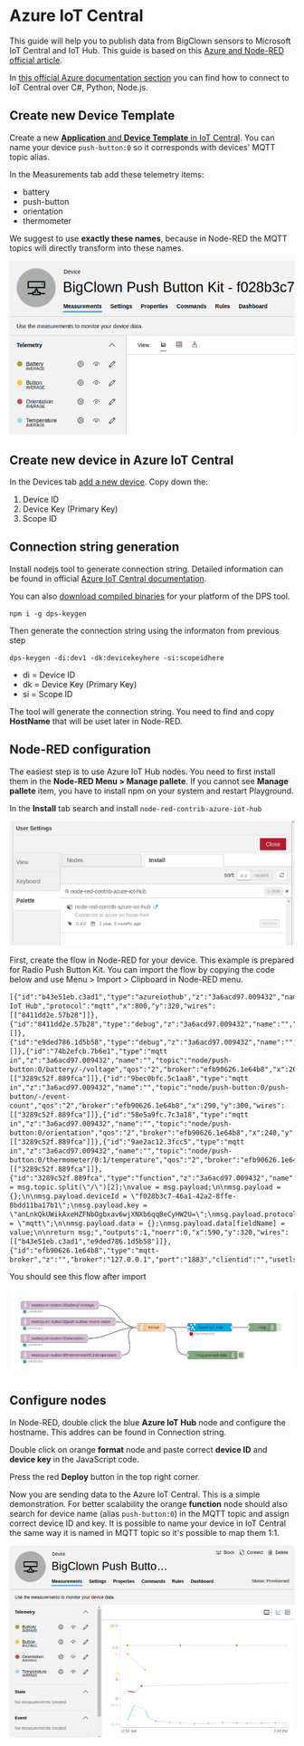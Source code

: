 # Azure IoT Central

This guide will help you to publish data from BigClown sensors to Microsoft IoT Central and IoT Hub. This guide is based on this [Azure and Node-RED official article](https://azure.microsoft.com/es-es/blog/connecting-node-red-to-azure-iot-central/).

In [this official Azure documentation section](https://docs.microsoft.com/cs-cz/azure/iot-central/howto-generate-connection-string) you can find how to connect to IoT Central over C\#, Python, Node.js.

## Create new Device Template

Create a new [**Application** and **Device Template** in IoT Central](https://docs.microsoft.com/cs-cz/azure/iot-central/tutorial-define-device-type). You can name your device `push-button:0` so it corresponds with devices' MQTT topic alias.

In the Measurements tab add these telemetry items:

* battery
* push-button
* orientation
* thermometer

We suggest to use **exactly these names**, because in Node-RED the MQTT topics will directly transform into these names.

![](../.gitbook/assets/image%20%283%29.png)

## Create new device in Azure IoT Central

In the Devices tab [add a new device](https://docs.microsoft.com/en-us/azure/iot-central/tutorial-add-device#add-a-real-device). Copy down the:

1. Device ID
2. Device Key \(Primary Key\)
3. Scope ID

## Connection string generation

Install nodejs tool to generate connection string. Detailed information can be found in official [Azure IoT Central documentation](https://docs.microsoft.com/en-us/azure/iot-central/tutorial-add-device#generate-the-connection-string).

You can also [download compiled binaries](https://github.com/Azure/dps-keygen/tree/master/bin) for your platform of the DPS tool.

```text
npm i -g dps-keygen
```

Then generate the connection string using the informaton from previous step

```text
dps-keygen -di:dev1 -dk:devicekeyhere -si:scopeidhere
```

* di = Device ID
* dk = Device Key \(Primary Key\)
* si = Scope ID

The tool will generate the connection string. You need to find and copy **HostName** that will be uset later in Node-RED.

## Node-RED configuration

The easiest step is to use Azure IoT Hub nodes. You need to first install them in the **Node-RED Menu &gt; Manage pallete**. If you cannot see **Manage pallete** item, you have to install npm on your system and restart Playground.

In the **Install** tab search and install `node-red-contrib-azure-iot-hub`

![](../.gitbook/assets/image.png)

First, create the flow in Node-RED for your device. This example is prepared for Radio Push Button Kit. You can import the flow by copying the code below and use Menu &gt; Import &gt; Clipboard in Node-RED menu.

```text
[{"id":"b43e51eb.c3ad1","type":"azureiothub","z":"3a6acd97.009432","name":"Azure IoT Hub","protocol":"mqtt","x":800,"y":320,"wires":[["8411dd2e.57b28"]]},{"id":"8411dd2e.57b28","type":"debug","z":"3a6acd97.009432","name":"","active":false,"tosidebar":true,"console":false,"tostatus":false,"complete":"true","x":990,"y":320,"wires":[]},{"id":"e9ded786.1d5b58","type":"debug","z":"3a6acd97.009432","name":"","active":true,"tosidebar":true,"console":false,"tostatus":false,"complete":"payload.data","x":810,"y":420,"wires":[]},{"id":"74b2efcb.7b6e1","type":"mqtt in","z":"3a6acd97.009432","name":"","topic":"node/push-button:0/battery/-/voltage","qos":"2","broker":"efb90626.1e64b8","x":260,"y":240,"wires":[["3289c52f.889fca"]]},{"id":"9bec0bfc.5c1aa8","type":"mqtt in","z":"3a6acd97.009432","name":"","topic":"node/push-button:0/push-button/-/event-count","qos":"2","broker":"efb90626.1e64b8","x":290,"y":300,"wires":[["3289c52f.889fca"]]},{"id":"58e5a9fc.7c3a18","type":"mqtt in","z":"3a6acd97.009432","name":"","topic":"node/push-button:0/orientation","qos":"2","broker":"efb90626.1e64b8","x":240,"y":360,"wires":[["3289c52f.889fca"]]},{"id":"9ae2ac12.3fcc5","type":"mqtt in","z":"3a6acd97.009432","name":"","topic":"node/push-button:0/thermometer/0:1/temperature","qos":"2","broker":"efb90626.1e64b8","x":300,"y":420,"wires":[["3289c52f.889fca"]]},{"id":"3289c52f.889fca","type":"function","z":"3a6acd97.009432","name":"format","func":"fieldName = msg.topic.split(\"/\")[2];\nvalue = msg.payload;\n\nmsg.payload = {};\n\nmsg.payload.deviceId = \"f028b3c7-46a1-42a2-8ffe-8bdd11ba17b1\";\nmsg.payload.key = \"anLnkQkUWikAxeHZFNbOgbxav6wjXNXb6qqBeCyHW2U=\";\nmsg.payload.protocol = \"mqtt\";\n\nmsg.payload.data = {};\nmsg.payload.data[fieldName] = value;\n\nreturn msg;","outputs":1,"noerr":0,"x":590,"y":320,"wires":[["b43e51eb.c3ad1","e9ded786.1d5b58"]]},{"id":"efb90626.1e64b8","type":"mqtt-broker","z":"","broker":"127.0.0.1","port":"1883","clientid":"","usetls":false,"compatmode":true,"keepalive":"60","cleansession":true,"birthTopic":"","birthQos":"0","birthPayload":"","willTopic":"","willQos":"0","willPayload":""}]
```

You should see this flow after import

![](../.gitbook/assets/image%20%284%29.png)

## Configure nodes

In Node-RED, double click the blue **Azure IoT Hub** node and configure the hostname. This addres can be found in Connection string.

Double click on orange **format** node and paste correct **device ID** and **device key** in the JavaScript code.

Press the red **Deploy** button in the top right corner.

Now you are sending data to the Azure IoT Central. This is a simple demonstration. For better scalability the orange **function** node should also search for device name \(alias `push-button:0`\) in the MQTT topic and assign correct device ID and key. It is possible to name your device in IoT Central the same way it is named in MQTT topic so it's possible to map them 1:1.

![](../.gitbook/assets/image%20%281%29.png)

